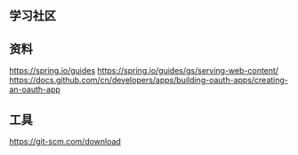## 学习社区

## 资料
https://spring.io/guides
https://spring.io/guides/gs/serving-web-content/
https://docs.github.com/cn/developers/apps/building-oauth-apps/creating-an-oauth-app

## 工具
https://git-scm.com/download

